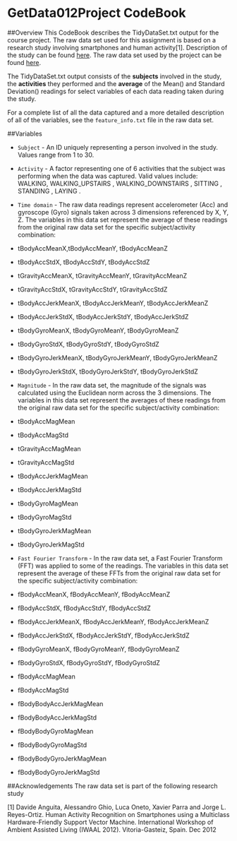 # GetData012Project CodeBook

##Overview
This CodeBook describes the TidyDataSet.txt output for the course project.  The raw data set used for this assignment is based on a research study involving smartphones and human activity[1].  Description of the study can be found [here](http://archive.ics.uci.edu/ml/datasets/Human+Activity+Recognition+Using+Smartphones).  The raw data set used by the project can be found [here](https://d396qusza40orc.cloudfront.net/getdata%2Fprojectfiles%2FUCI%20HAR%20Dataset.zip).

The TidyDataSet.txt output consists of the **subjects** involved in the study, the **activities** they performed and the **average** of the Mean() and Standard Deviation() readings for select variables of each data reading taken during the study.

For a complete list of all the data captured and a more detailed description of all of the variables, see the `feature_info.txt` file in the raw data set.

##Variables

* `Subject` - An ID uniquely representing a person involved in the study.  Values range from 1 to 30.
* `Activity` - A factor representing one of 6 activities that the subject was performing when the data was captured.  Valid values include: WALKING, WALKING_UPSTAIRS
, WALKING_DOWNSTAIRS
, SITTING
, STANDING
, LAYING
.

* `Time domain` - The raw data readings represent accelerometer (Acc) and gyroscope (Gyro) signals taken across 3 dimensions referenced by X, Y, Z.  The variables in this data set represent the average of these readings from the original raw data set for the specific subject/activity combination:
 * tBodyAccMeanX,tBodyAccMeanY, tBodyAccMeanZ
 * tBodyAccStdX, tBodyAccStdY, tBodyAccStdZ
 * tGravityAccMeanX, tGravityAccMeanY, tGravityAccMeanZ
 * tGravityAccStdX, tGravityAccStdY, tGravityAccStdZ
 * tBodyAccJerkMeanX, tBodyAccJerkMeanY, tBodyAccJerkMeanZ
 * tBodyAccJerkStdX, tBodyAccJerkStdY, tBodyAccJerkStdZ
 * tBodyGyroMeanX, tBodyGyroMeanY, tBodyGyroMeanZ
 * tBodyGyroStdX, tBodyGyroStdY, tBodyGyroStdZ
 * tBodyGyroJerkMeanX, tBodyGyroJerkMeanY, tBodyGyroJerkMeanZ
 * tBodyGyroJerkStdX, tBodyGyroJerkStdY, tBodyGyroJerkStdZ
* `Magnitude` - In the raw data set, the magnitude of the signals was calculated using the Euclidean norm across the 3 dimensions.  The variables in this data set represent the averages of these readings from the original raw data set for the specific subject/activity combination:
 * tBodyAccMagMean
 * tBodyAccMagStd
 * tGravityAccMagMean
 * tGravityAccMagStd
 * tBodyAccJerkMagMean
 * tBodyAccJerkMagStd
 * tBodyGyroMagMean
 * tBodyGyroMagStd
 * tBodyGyroJerkMagMean
 * tBodyGyroJerkMagStd

* `Fast Fourier Transform` - In the raw data set, a Fast Fourier Transform (FFT) was applied to some of the readings.  The variables in this data set represent the average of these FFTs from the original raw data set for the specific subject/activity combination:
 * fBodyAccMeanX, fBodyAccMeanY, fBodyAccMeanZ
 * fBodyAccStdX, fBodyAccStdY, fBodyAccStdZ
 * fBodyAccJerkMeanX, fBodyAccJerkMeanY, fBodyAccJerkMeanZ
 * fBodyAccJerkStdX, fBodyAccJerkStdY, fBodyAccJerkStdZ
 * fBodyGyroMeanX, fBodyGyroMeanY, fBodyGyroMeanZ
 * fBodyGyroStdX, fBodyGyroStdY, fBodyGyroStdZ
 * fBodyAccMagMean
 * fBodyAccMagStd
 * fBodyBodyAccJerkMagMean
 * fBodyBodyAccJerkMagStd
 * fBodyBodyGyroMagMean
 * fBodyBodyGyroMagStd
 * fBodyBodyGyroJerkMagMean
 * fBodyBodyGyroJerkMagStd

##Acknowledgements
The raw data set is part of the following research study

[1] Davide Anguita, Alessandro Ghio, Luca Oneto, Xavier Parra and Jorge L. Reyes-Ortiz. Human Activity Recognition on Smartphones using a Multiclass Hardware-Friendly Support Vector Machine. International Workshop of Ambient Assisted Living (IWAAL 2012). Vitoria-Gasteiz, Spain. Dec 2012	